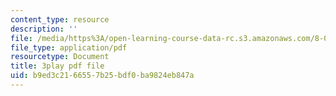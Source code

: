 ```yaml
---
content_type: resource
description: ''
file: /media/https%3A/open-learning-course-data-rc.s3.amazonaws.com/8-06-quantum-physics-iii-spring-2018/b9ed3c2166557b25bdf0ba9824eb847a_qaj4u42XZLg.pdf
file_type: application/pdf
resourcetype: Document
title: 3play pdf file
uid: b9ed3c21-6655-7b25-bdf0-ba9824eb847a
---
```

